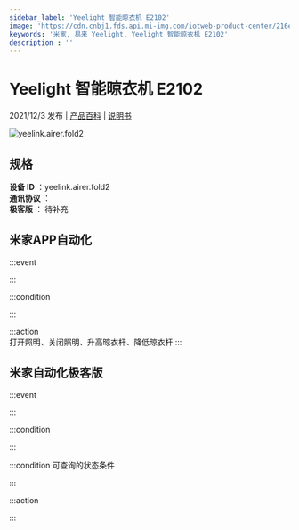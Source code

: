 ```yaml
---
sidebar_label: 'Yeelight 智能晾衣机 E2102'
image: 'https://cdn.cnbj1.fds.api.mi-img.com/iotweb-product-center/216ee249a36a6eae34927ae775291f29_1629356007391.png?GalaxyAccessKeyId=AKVGLQWBOVIRQ3XLEW&Expires=9223372036854775807&Signature=YvK/ERqGVAVFEw4DgC4+TKITLTA='
keywords: '米家, 易来 Yeelight, Yeelight 智能晾衣机 E2102'
description : ''
---
```

# Yeelight 智能晾衣机 E2102

2021/12/3 发布 | [产品百科](https://home.mi.com/webapp/content/baike/product/index.html?model=yeelink.airer.fold2/) | [说明书](https://home.mi.com/views/introduction.html?model=yeelink.airer.fold2&region=cn)

![yeelink.airer.fold2](https://cdn.cnbj1.fds.api.mi-img.com/iotweb-product-center/216ee249a36a6eae34927ae775291f29_1629356007391.png?GalaxyAccessKeyId=AKVGLQWBOVIRQ3XLEW&Expires=9223372036854775807&Signature=YvK/ERqGVAVFEw4DgC4+TKITLTA=)

## 规格  
> 
**设备 ID** ：yeelink.airer.fold2  
**通讯协议** ：  
**极客版**  ： 待补充 


## 米家APP自动化  

:::event  

:::

:::condition  

:::

:::action   
打开照明、关闭照明、升高晾衣杆、降低晾衣杆
:::

## 米家自动化极客版  

:::event  

:::

:::condition  

:::

:::condition 可查询的状态条件  

:::

:::action  

:::

        
